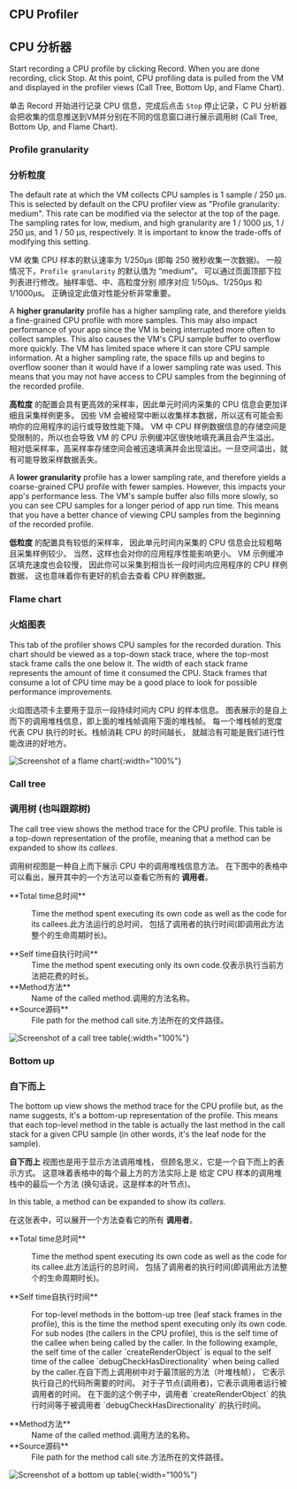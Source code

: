 ## CPU Profiler

## CPU 分析器

Start recording a CPU profile by clicking Record.
When you are done recording, click Stop. At this point,
CPU profiling data is pulled from the VM and displayed
in the profiler views (Call Tree,
Bottom Up, and Flame Chart).

单击 Record 开始进行记录 CPU 信息，完成后点击 `Stop` 停止记录，C
PU 分析器会把收集的信息推送到VM并分别在不同的信息窗口进行展示调用树 
(Call Tree, Bottom Up, and Flame Chart).

### Profile granularity

### 分析粒度

The default rate at which the VM collects CPU samples
is 1 sample / 250 μs.  This is selected by default on
the CPU profiler view as "Profile granularity: medium".
This rate can be modified via the selector at the top
of the page. The sampling rates for low, medium,
and high granularity are 1 / 1000 μs, 1 / 250 μs, and 1 / 50 μs,
respectively. It is important to know the trade-offs
of modifying this setting.

VM 收集 CPU 样本的默认速率为 1/250μs (即每 250 微秒收集一次数据)。
一般情况下，`Profile granularity` 的默认值为 “medium”。
可以通过页面顶部下拉列表进行修改。抽样率低、中、高粒度分别
顺序对应 1/50μs、1/250μs 和 1/1000μs。
正确设定此值对性能分析非常重要。

A **higher granularity** profile has a higher sampling rate,
and therefore yields a fine-grained CPU profile with more samples.
This may also impact performance of your app since the VM
is being interrupted more often to collect samples. This also
causes the VM's CPU sample buffer to overflow more quickly.
The VM has limited space where it can store CPU sample information.
At a higher sampling rate, the space fills up and begins
to overflow sooner than it would have if a lower sampling
rate was used. This means that you may not have access to CPU samples
from the beginning of the recorded profile.

**高粒度** 的配置会具有更高效的采样率，因此单元时间内采集的 CPU 信息会更加详细且采集样例更多。
因些 VM 会被经常中断以收集样本数据，所以这有可能会影响你的应用程序的运行或导致性能下降。
VM 中 CPU 样例数据信息的存储空间是受限制的，所以也会导致 VM 的 CPU 示例缓冲区很快地填充满且会产生溢出。
相对低采样率，高采样率存储空间会被迅速填满并会出现溢出。一旦空间溢出，就有可能导致采样数据丢失。

A **lower granularity** profile has a lower sampling rate,
and therefore yields a coarse-grained CPU profile with fewer samples.
However, this impacts your app's performance less.
The VM's sample buffer also fills more slowly, so you can see
CPU samples for a longer period of app run time. This means that
you have a better chance of viewing CPU samples from the beginning
of the recorded profile.

**低粒度** 的配置具有较低的采样率，
因此单元时间内采集的 CPU 信息会比较粗略且采集样例较少。
当然，这样也会对你的应用程序性能影响更小。
VM 示例缓冲区填充速度也会较慢，
因此你可以采集到相当长一段时间内应用程序的 CPU 样例数据，
这也意味着你有更好的机会去查看 CPU 样例数据。

### Flame chart

### 火焰图表

This tab of the profiler shows CPU samples for the recorded duration.
This chart should be viewed as a top-down stack trace, where the
top-most stack frame calls the one below it. The width of each stack
frame represents the amount of time it consumed the CPU. Stack frames
that consume a lot of CPU time may be a good place to look for possible
performance improvements.

火焰图选项卡主要用于显示一段持续时间内 CPU 的样本信息。
图表展示的是自上而下的调用堆栈信息，即上面的堆栈帧调用下面的堆栈帧。
每一个堆栈帧的宽度代表 CPU 执行的时长。栈帧消耗 CPU 的时间越长，
就越洽有可能是我们进行性能改进的好地方。

![Screenshot of a flame chart]({{site.url}}/assets/images/docs/tools/devtools/cpu_profiler_flame_chart.png){:width="100%"}

### Call tree

### 调用树 (也叫跟踪树)

The call tree view shows the method trace for the CPU profile.
This table is a top-down representation of the profile,
meaning that a method can be expanded to show its _callees_.

调用树视图是一种自上而下展示 CPU 中的调用堆栈信息方法。
在下图中的表格中可以看出，展开其中的一个方法可以查看它所有的 **调用者**。

<dl markdown="1">
<dt markdown="1">**<t>Total time</t><t>总时间</t>**</dt>
<dd markdown="1"><p><t>Time the method spent executing its own code as well as
    the code for its callees.</t><t>此方法运行的总时间，
    包括了调用者的执行时间(即调用此方法整个的生命周期时长)。</t></p></dd>
<dt markdown="1">**<t>Self time</t><t>自执行时间</t>**</dt>
<dd markdown="1"><t>Time the method spent executing only its own code.</t><t>仅表示执行当前方法把花费的时长。</t></dd>
<dt markdown="1">**<t>Method</b></t><t>方法</t>**</dt>
<dd markdown="1"><t>Name of the called method.</t><t>调用的方法名称。</t></dd>
<dt markdown="1">**<t>Source</t><t>源码</t>**</dt>
<dd markdown="1"><t>File path for the method call site.</t><t>方法所在的文件路径。</t></dd>
</dl>

![Screenshot of a call tree table]({{site.url}}/assets/images/docs/tools/devtools/cpu_profiler_call_tree.png){:width="100%"}

### Bottom up

### 自下而上

The bottom up view shows the method trace for the CPU profile but,
as the name suggests, it's a bottom-up representation of the profile.
This means that each top-level method in the table is actually the
last method in the call stack for a given CPU sample (in other words,
it's the leaf node for the sample).

**自下而上** 视图也是用于显示方法调用堆栈，
但顾名思义，它是一个自下而上的表示方式。
这意味着表格中的每个最上方的方法实际上是
给定 CPU 样本的调用堆栈中的最后一个方法
(换句话说，这是样本的叶节点)。

In this table, a method can be expanded to show its _callers_.

在这张表中，可以展开一个方法查看它的所有 **调用者**。

<dl markdown="1">
<dt markdown="1">**<t>Total time</t><t>总时间</t>**</dt>
<dd markdown="1"><p><t>Time the method spent executing its own code
    as well as the code for its callee.</t><t>此方法运行的总时间，
    包括了调用者的执行时间(即调用此方法整个的生命周期时长)。</t></p></dd>

<dt markdown="1">**<t>Self time</t><t>自执行时间</t>**</dt>
<dd markdown="1"><p><t>For top-level methods in the bottom-up tree
    (leaf stack frames in the profile), this is the time the
    method spent executing only its own code. For sub nodes
    (the callers in the CPU profile), this is the self time
    of the callee when being called by the caller.
    In the following example, the self time of the caller
    `createRenderObject` is equal to the self time of
    the callee `debugCheckHasDirectionality` when being called by
    the caller.</t><t>在自下而上调用树中对于最顶层的方法（叶堆栈帧），
    它表示执行自己的代码所需要的时间。
    对于子节点(调用者)，它表示调用者运行被调用者的时间。
    在下面的这个例子中，调用者 `createRenderObject` 
    的执行时间等于被调用者 `debugCheckHasDirectionality` 的执行时间。</t></p></dd>

<dt markdown="1">**<t>Method</t><t>方法</t>**</dt>
<dd markdown="1"><t>Name of the called method.</t><t>调用方法的名称。</t></dd>

<dt markdown="1">**<t>Source</t><t>源码</t>**</dt>
<dd markdown="1"><t>File path for the method call site.</t><t>方法所在的文件路径。</t></dd>
</dl>

![Screenshot of a bottom up table]({{site.url}}/assets/images/docs/tools/devtools/cpu_profiler_bottom_up.png){:width="100%"}
